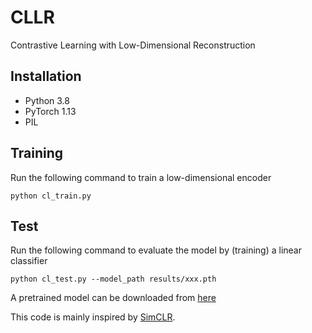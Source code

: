 # CLLR
Contrastive Learning with Low-Dimensional Reconstruction

## Installation
- Python 3.8 
- PyTorch 1.13
- PIL

## Training
Run the following command to train a low-dimensional encoder
```
python cl_train.py
```

## Test
Run the following command to evaluate the model by (training) a linear classifier
```
python cl_test.py --model_path results/xxx.pth
```

A pretrained model can be downloaded from [here](https://drive.google.com/file/d/1a443-NqMlZpq0hlIoGuTDcpqPxtouFY1/view?usp=sharing)

This code is mainly inspired by [SimCLR](https://github.com/leftthomas/SimCLR).
